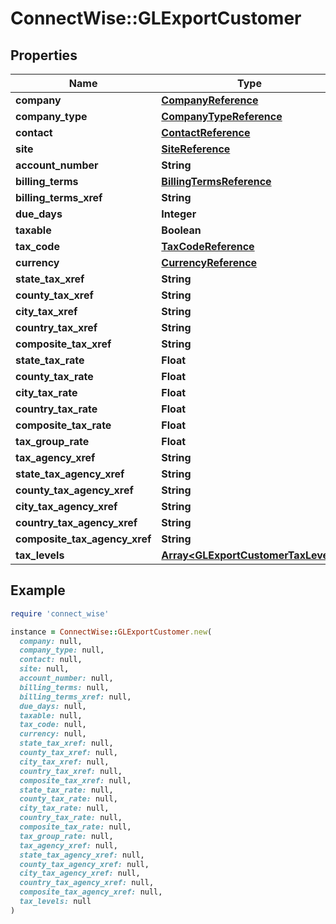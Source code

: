 # ConnectWise::GLExportCustomer

## Properties

| Name | Type | Description | Notes |
| ---- | ---- | ----------- | ----- |
| **company** | [**CompanyReference**](CompanyReference.md) |  | [optional] |
| **company_type** | [**CompanyTypeReference**](CompanyTypeReference.md) |  | [optional] |
| **contact** | [**ContactReference**](ContactReference.md) |  | [optional] |
| **site** | [**SiteReference**](SiteReference.md) |  | [optional] |
| **account_number** | **String** |  | [optional] |
| **billing_terms** | [**BillingTermsReference**](BillingTermsReference.md) |  | [optional] |
| **billing_terms_xref** | **String** |  | [optional] |
| **due_days** | **Integer** |  | [optional] |
| **taxable** | **Boolean** |  | [optional] |
| **tax_code** | [**TaxCodeReference**](TaxCodeReference.md) |  | [optional] |
| **currency** | [**CurrencyReference**](CurrencyReference.md) |  | [optional] |
| **state_tax_xref** | **String** |  | [optional] |
| **county_tax_xref** | **String** |  | [optional] |
| **city_tax_xref** | **String** |  | [optional] |
| **country_tax_xref** | **String** |  | [optional] |
| **composite_tax_xref** | **String** |  | [optional] |
| **state_tax_rate** | **Float** |  | [optional] |
| **county_tax_rate** | **Float** |  | [optional] |
| **city_tax_rate** | **Float** |  | [optional] |
| **country_tax_rate** | **Float** |  | [optional] |
| **composite_tax_rate** | **Float** |  | [optional] |
| **tax_group_rate** | **Float** |  | [optional] |
| **tax_agency_xref** | **String** |  | [optional] |
| **state_tax_agency_xref** | **String** |  | [optional] |
| **county_tax_agency_xref** | **String** |  | [optional] |
| **city_tax_agency_xref** | **String** |  | [optional] |
| **country_tax_agency_xref** | **String** |  | [optional] |
| **composite_tax_agency_xref** | **String** |  | [optional] |
| **tax_levels** | [**Array&lt;GLExportCustomerTaxLevel&gt;**](GLExportCustomerTaxLevel.md) |  | [optional] |

## Example

```ruby
require 'connect_wise'

instance = ConnectWise::GLExportCustomer.new(
  company: null,
  company_type: null,
  contact: null,
  site: null,
  account_number: null,
  billing_terms: null,
  billing_terms_xref: null,
  due_days: null,
  taxable: null,
  tax_code: null,
  currency: null,
  state_tax_xref: null,
  county_tax_xref: null,
  city_tax_xref: null,
  country_tax_xref: null,
  composite_tax_xref: null,
  state_tax_rate: null,
  county_tax_rate: null,
  city_tax_rate: null,
  country_tax_rate: null,
  composite_tax_rate: null,
  tax_group_rate: null,
  tax_agency_xref: null,
  state_tax_agency_xref: null,
  county_tax_agency_xref: null,
  city_tax_agency_xref: null,
  country_tax_agency_xref: null,
  composite_tax_agency_xref: null,
  tax_levels: null
)
```

